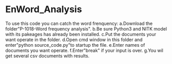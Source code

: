 # EnWord_Analysis
To use this code you can catch the word frenquency:
a.Download the folder"P-1018-Word frequency analysis".
b.Be sure Python3 and NlTK model with its pakeages has already been installed.
c.Put the documents your want operate in the folder.
d.Open cmd window in this folder and enter"python source_code.py"to startup the file.
e.Enter names of documents you want operate.
f.Enter"break" if your input is over.
g.You wil get several csv documents with results.
